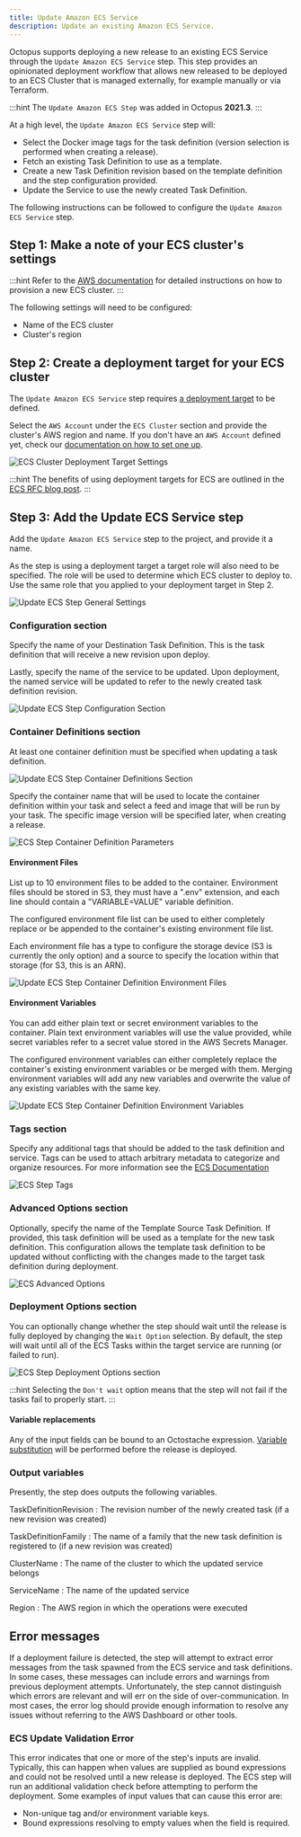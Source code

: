 ```yaml
---
title: Update Amazon ECS Service
description: Update an existing Amazon ECS Service.
---
```


Octopus supports deploying a new release to an existing ECS Service through the `Update Amazon ECS Service` step.
This step provides an opinionated deployment workflow that allows new released to be deployed to an ECS Cluster that is managed externally, for example manually or via Terraform.

:::hint
The `Update Amazon ECS Step` was added in Octopus **2021.3**.
:::

At a high level, the `Update Amazon ECS Service` step will:

* Select the Docker image tags for the task definition (version selection is performed when creating a release).
* Fetch an existing Task Definition to use as a template.
* Create a new Task Definition revision based on the template definition and the step configuration provided.
* Update the Service to use the newly created Task Definition.

The following instructions can be followed to configure the `Update Amazon ECS Service` step.

## Step 1: Make a note of your ECS cluster's settings

:::hint
Refer to the [AWS documentation](https://docs.aws.amazon.com/AmazonECS/latest/developerguide/create_cluster.html) for detailed instructions on how to provision a new ECS cluster.
:::

The following settings will need to be configured:

* Name of the ECS cluster
* Cluster's region

## Step 2: Create a deployment target for your ECS cluster

The `Update Amazon ECS Service` step requires [a deployment target](/docs/infrastructure/deployment-targets/index.md) to be defined.

Select the `AWS Account` under the `ECS Cluster` section and provide the cluster's AWS region and name.
If you don't have an `AWS Account` defined yet, check our [documentation on how to set one up](/docs/infrastructure/accounts/aws/index.md).

![ECS Cluster Deployment Target Settings](images/target.png "width=500")

:::hint
The benefits of using deployment targets for ECS are outlined in the [ECS RFC blog post](https://octopus.com/blog/rfc-ecs-integration-with-octopus#why-use-targets).
:::

## Step 3: Add the Update ECS Service step

Add the `Update Amazon ECS Service` step to the project, and provide it a name.

As the step is using a deployment target a target role will also need to be specified.
The role will be used to determine which ECS cluster to deploy to.
Use the same role that you applied to your deployment target in Step 2.

![Update ECS Step General Settings](images/update-ecs-general-settings.png "width=500")

### Configuration section

Specify the name of your Destination Task Definition.
This is the task definition that will receive a new revision upon deploy.

Lastly, specify the name of the service to be updated.
Upon deployment, the named service will be updated to refer to the newly created task definition revision.

![Update ECS Step Configuration Section](images/update-ecs-configuration.png "width=500")

### Container Definitions section

At least one container definition must be specified when updating a task definition.

![Update ECS Step Container Definitions Section](images/update-ecs-container-definitions.png "width=500")

Specify the container name that will be used to locate the container definition within your task and select a feed and image that will be run by your task.
The specific image version will be specified later, when creating a release.

![ECS Step Container Definition Parameters](images/update-ecs-container-definition.png "width=500")

#### Environment Files

List up to 10 environment files to be added to the container.
Environment files should be stored in S3, they must have a ".env" extension, and each line should contain a "VARIABLE=VALUE" variable definition.

The configured environment file list can be used to either completely replace or be appended to the container's existing environment file list.

Each environment file has a type to configure the storage device (S3 is currently the only option) and a source to specify the location within that storage (for S3, this is an ARN).

![Update ECS Step Container Definition Environment Files](images/update-ecs-environment-files.png "width=500")

#### Environment Variables

You can add either plain text or secret environment variables to the container.
Plain text environment variables will use the value provided, while secret variables refer to a secret value stored in the AWS Secrets Manager.

The configured environment variables can either completely replace the container's existing environment variables or be merged with them.
Merging environment variables will add any new variables and overwrite the value of any existing variables with the same key.

![Update ECS Step Container Definition Environment Variables](images/update-ecs-environment-variables.png "width=500")

### Tags section

Specify any additional tags that should be added to the task definition and service. Tags can be used to attach arbitrary metadata to categorize and organize resources. For more information see the [ECS Documentation](https://oc.to/ECSUsingTags)

![ECS Step Tags](images/update-ecs-tags.png "width=500")

### Advanced Options section

Optionally, specify the name of the Template Source Task Definition.
If provided, this task definition will be used as a template for the new task definition.
This configuration allows the template task definition to be updated without conflicting with the changes made to the target task definition during deployment.

![ECS Advanced Options](images/update-ecs-advanced-options.png "width=500")

### Deployment Options section

You can optionally change whether the step should wait until the release is fully deployed by changing the `Wait Option` selection.
By default, the step will wait until all of the ECS Tasks within the target service are running (or failed to run).

![ECS Step Deployment Options section](images/update-ecs-deployment-option.png "width=500")

:::hint
Selecting the `Don't wait` option means that the step will not fail if the tasks fail to properly start.
:::

#### Variable replacements

Any of the input fields can be bound to an Octostache expression. [Variable substitution](/docs/projects/variables/variable-substitutions.md) will be performed before the release is deployed.

### Output variables

Presently, the step does outputs the following variables.

TaskDefinitionRevision
: The revision number of the newly created task (if a new revision was created)

TaskDefinitionFamily
: The name of a family that the new task definition is registered to (if a new revision was created)

ClusterName
: The name of the cluster to which the updated service belongs

ServiceName
: The name of the updated service

Region
: The AWS region in which the operations were executed

## Error messages

If a deployment failure is detected, the step will attempt to extract error messages from the task spawned from the ECS service and task definitions. In some cases, these messages can include errors and warnings from previous deployment attempts. Unfortunately, the step cannot distinguish which errors are relevant and will err on the side of over-communication. In most cases, the error log should provide enough information to resolve any issues without referring to the AWS Dashboard or other tools.

### ECS Update Validation Error

This error indicates that one or more of the step's inputs are invalid. Typically, this can happen when values are supplied as bound expressions and could not be resolved until a new release is deployed. The ECS step will run an additional validation check before attempting to perform the deployment. Some examples of input values that can cause this error are:
* Non-unique tag and/or environment variable keys.
* Bound expressions resolving to empty values when the field is required.
